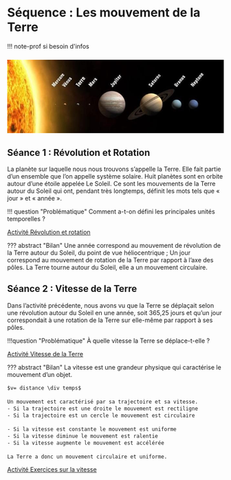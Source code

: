 # Séquence : Les mouvement de la Terre
!!! note-prof
    si besoin d'infos


### 


![Le système solaire](Pictures/systSolaire.png)    




## Séance 1 : Révolution et Rotation

La planète sur laquelle nous nous trouvons s’appelle la Terre. Elle fait partie d’un ensemble que l’on appelle système solaire. Huit planètes sont en orbite autour d’une étoile appelée Le Soleil. Ce sont les mouvements de la Terre autour du Soleil qui ont, pendant très longtemps, définit les mots tels que « jour » et « année ».


!!! question "Problématique"
    Comment a-t-on défini les principales unités temporelles ?


[Activité Révolution et rotation](../RevolRotation)




??? abstract "Bilan"
    Une année correspond au mouvement de révolution de la Terre autour du Soleil, du point de vue héliocentrique ;
    Un jour correspond au mouvement de rotation de la Terre par rapport à l’axe des pôles.
    La Terre tourne autour du Soleil, elle a un mouvement circulaire.








<div style="page-break-after: always;"></div>



## Séance 2 : Vitesse de la Terre

Dans l’activité précédente, nous avons vu que la Terre se déplaçait selon une révolution autour du Soleil en une année, soit 365,25 jours et qu’un jour correspondait à une rotation de la Terre sur elle-même par rapport à ses pôles.

!!!question "Problématique"
    À quelle vitesse la Terre se déplace-t-elle ?


[Activité Vitesse de la Terre](../Vitesse)




??? abstract "Bilan"
    La vitesse est une grandeur physique qui caractérise le mouvement d’un objet. 

    $v= distance \div temps$

    Un mouvement est caractérisé par sa trajectoire et sa vitesse.
    - Si la trajectoire est une droite le mouvement est rectiligne
    - Si la trajectoire est un cercle le mouvement est circulaire

    - Si la vitesse est constante le mouvement est uniforme
    - Si la vitesse diminue le mouvement est ralentie
    - Si la vitesse augmente le mouvement est accélérée

    La Terre a donc un mouvement circulaire et uniforme.


 [Activité Exercices sur la vitesse](../VitesseExercices)
   

<div style="page-break-after: always;"></div>

